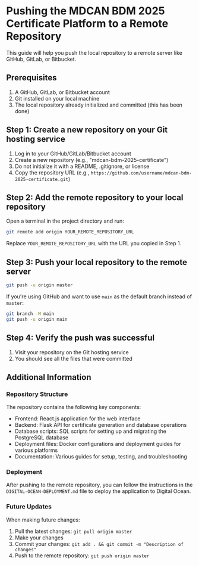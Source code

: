 # Pushing the MDCAN BDM 2025 Certificate Platform to a Remote Repository

This guide will help you push the local repository to a remote server like GitHub, GitLab, or Bitbucket.

## Prerequisites

1. A GitHub, GitLab, or Bitbucket account
2. Git installed on your local machine
3. The local repository already initialized and committed (this has been done)

## Step 1: Create a new repository on your Git hosting service

1. Log in to your GitHub/GitLab/Bitbucket account
2. Create a new repository (e.g., "mdcan-bdm-2025-certificate")
3. Do not initialize it with a README, .gitignore, or license
4. Copy the repository URL (e.g., `https://github.com/username/mdcan-bdm-2025-certificate.git`)

## Step 2: Add the remote repository to your local repository

Open a terminal in the project directory and run:

```bash
git remote add origin YOUR_REMOTE_REPOSITORY_URL
```

Replace `YOUR_REMOTE_REPOSITORY_URL` with the URL you copied in Step 1.

## Step 3: Push your local repository to the remote server

```bash
git push -u origin master
```

If you're using GitHub and want to use `main` as the default branch instead of `master`:

```bash
git branch -M main
git push -u origin main
```

## Step 4: Verify the push was successful

1. Visit your repository on the Git hosting service
2. You should see all the files that were committed

## Additional Information

### Repository Structure

The repository contains the following key components:

- Frontend: React.js application for the web interface
- Backend: Flask API for certificate generation and database operations
- Database scripts: SQL scripts for setting up and migrating the PostgreSQL database
- Deployment files: Docker configurations and deployment guides for various platforms
- Documentation: Various guides for setup, testing, and troubleshooting

### Deployment

After pushing to the remote repository, you can follow the instructions in the `DIGITAL-OCEAN-DEPLOYMENT.md` file to deploy the application to Digital Ocean.

### Future Updates

When making future changes:

1. Pull the latest changes: `git pull origin master`
2. Make your changes
3. Commit your changes: `git add . && git commit -m "Description of changes"`
4. Push to the remote repository: `git push origin master`
